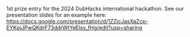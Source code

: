 1st prize entry for the 2024 DubHacks international hackathon.
See our presentation slides for an example here: https://docs.google.com/presentation/d/1ZZjcJasXaZcp-EYKpiJPwQKdrF73ddrWtYeElsv_fHg/edit?usp=sharing
